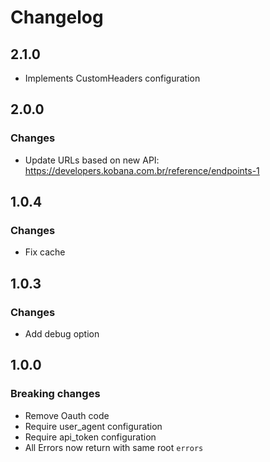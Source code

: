 # Changelog

## 2.1.0

- Implements CustomHeaders configuration

## 2.0.0

### Changes

- Update URLs based on new API: https://developers.kobana.com.br/reference/endpoints-1

## 1.0.4

### Changes

- Fix cache

## 1.0.3

### Changes

- Add debug option

## 1.0.0

### Breaking changes

- Remove Oauth code
- Require user_agent configuration
- Require api_token configuration
- All Errors now return with same root `errors`
